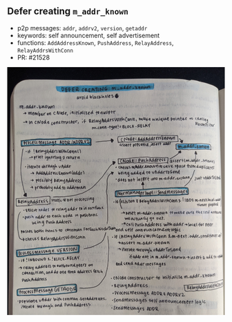 ## Defer creating `m_addr_known`

- p2p messages: `addr`, `addrv2`, `version`, `getaddr`
- keywords: self announcement, self advertisement
- functions: `AddAddressKnown`, `PushAddress`, `RelayAddress`,
`RelayAddrsWithConn`
- PR: #21528

<img src="images/addr-known.jpg" align="middle"></img>
